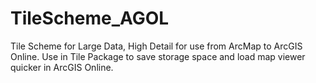 # TileScheme_AGOL
Tile Scheme for Large Data, High Detail for use from ArcMap to ArcGIS Online. Use in Tile Package to save storage space and load map viewer quicker in ArcGIS Online.
